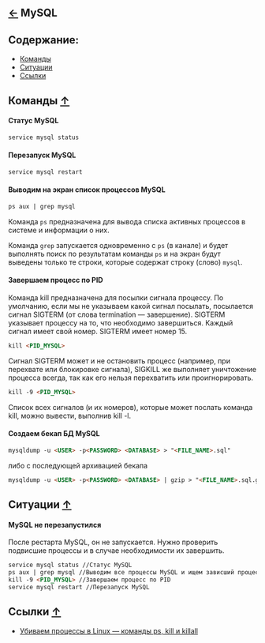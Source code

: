[&larr;](../readme.md "Шпаргалка") MySQL
--------------------------------------

## <a name="content"></a> Содержание:
- [Команды](#commands)
- [Ситуации](#situations)
- [Ссылки](#links)

## <a name="commands"></a> Команды [&uarr;](#content)

#### Статус MySQL
```markdown
service mysql status
```

#### Перезапуск MySQL
```markdown
service mysql restart
```

#### Выводим на экран список процессов MySQL
```markdown
ps aux | grep mysql
```
Команда `ps` предназначена для вывода списка активных процессов в системе и информации о них. 

Команда `grep` запускается одновременно с `ps` (в канале) и будет выполнять поиск по результатам команды `ps` и на экран будут выведены только те строки, которые содержат строку (слово) `mysql`.

#### Завершаем процесс по PID
Команда kill предназначена для посылки сигнала процессу. По умолчанию, если мы не указываем какой сигнал посылать, посылается сигнал SIGTERM (от слова termination — завершение). SIGTERM указывает процессу на то, что необходимо завершиться. Каждый сигнал имеет свой номер. SIGTERM имеет номер 15.
```markdown
kill <PID_MYSQL>
```
Сигнал SIGTERM может и не остановить процесс (например, при перехвате или блокировке сигнала), SIGKILL же выполняет уничтожение процесса всегда, так как его нельзя перехватить или проигнорировать.
```markdown
kill -9 <PID_MYSQL>
```
Список всех сигналов (и их номеров), которые может послать команда kill, можно вывести, выполнив kill -l.

#### Создаем бекап БД MySQL
```markdown
mysqldump -u <USER> -p<PASSWORD> <DATABASE> > "<FILE_NAME>.sql"
```
либо с последующей архивацией бекапа
```markdown
mysqldump -u <USER> -p<PASSWORD> <DATABASE> | gzip > "<FILE_NAME>.sql.gz"
```

## <a name="situations"></a> Ситуации [&uarr;](#content)

#### MySQL не перезапустился
После рестарта MySQL, он не запускается. Нужно проверить подвисшие процессы и в случае необходимости их завершить.
```markdown
service mysql status //Статус MySQL
ps aux | grep mysql //Выводим все процессы MySQL и ищем зависший процесс по PID
kill -9 <PID_MYSQL> //Завершаем процесс по PID
service mysql restart //Перезапуск MySQL
```

## <a name="links"></a> Ссылки [&uarr;](#content)

- [Убиваем процессы в Linux — команды ps, kill и killall](https://pingvinus.ru/note/ps-kill-killall)